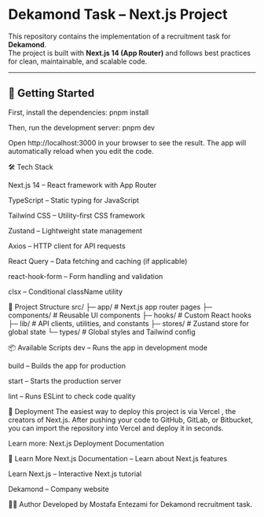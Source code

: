 # Dekamond Task – Next.js Project

This repository contains the implementation of a recruitment task for **Dekamond**.  
The project is built with **Next.js 14 (App Router)** and follows best practices for clean, maintainable, and scalable code.

---

## 🚀 Getting Started

First, install the dependencies:
pnpm install

Then, run the development server:
pnpm dev

Open http://localhost:3000
in your browser to see the result.
The app will automatically reload when you edit the code.

🛠️ Tech Stack

Next.js 14
– React framework with App Router

TypeScript
– Static typing for JavaScript

Tailwind CSS
– Utility-first CSS framework

Zustand
– Lightweight state management

Axios
– HTTP client for API requests

React Query
– Data fetching and caching (if applicable)

react-hook-form
– Form handling and validation

clsx
– Conditional className utility

📂 Project Structure
src/
├─ app/ # Next.js app router pages
├─ components/ # Reusable UI components
├─ hooks/ # Custom React hooks
├─ lib/ # API clients, utilities, and constants
├─ stores/ # Zustand store for global state
└─ types/ # Global styles and Tailwind config

📦 Available Scripts
dev – Runs the app in development mode

build – Builds the app for production

start – Starts the production server

lint – Runs ESLint to check code quality

🚀 Deployment
The easiest way to deploy this project is via Vercel
, the creators of Next.js.
After pushing your code to GitHub, GitLab, or Bitbucket, you can import the repository into Vercel and deploy it in seconds.

Learn more: Next.js Deployment Documentation

📖 Learn More
Next.js Documentation
– Learn about Next.js features

Learn Next.js
– Interactive Next.js tutorial

Dekamond
– Company website

👨‍💻 Author
Developed by Mostafa Entezami for Dekamond recruitment task.
